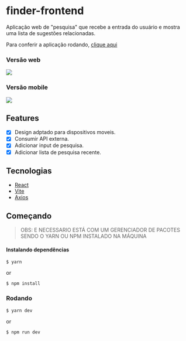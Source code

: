 # finder-frontend
Aplicação web de "pesquisa" que recebe a entrada do usuário e mostra uma lista de sugestões relacionadas.

Para conferir a aplicação rodando, [clique aqui](https://7feeh7.github.io/finder-frontend/)

### Versão web
<div>
    <img src="https://user-images.githubusercontent.com/20801260/210664874-9664bf65-5df8-4999-b98a-62164c1b9fb6.JPG"/>
</div>

### Versão mobile
<div>
    <img src="https://user-images.githubusercontent.com/20801260/210665077-c26a9686-f5ae-4ee4-92dc-a23945bf4f54.JPG"/>
</div>

## Features
- [x] Design adptado para dispositivos moveis.
- [x] Consumir API externa.
- [x] Adicionar input de pesquisa.
- [x] Adicionar lista de pesquisa recente.

## Tecnologias 
- [React](https://pt-br.reactjs.org/)
- [Vite](https://vitejs.dev/guide/)
- [Axios](https://github.com/axios/axios)

## Começando
> OBS: E NECESSARIO ESTÁ COM UM GERENCIADOR DE PACOTES SENDO O YARN OU NPM INSTALADO NA MÁQUINA

#### Instalando dependências
```
$ yarn
```
or
```
$ npm install
```

### Rodando
```
$ yarn dev
```
or
```
$ npm run dev
```